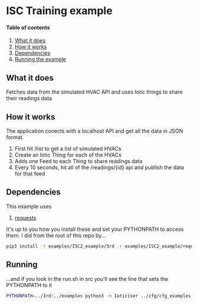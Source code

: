# ISC Training example

#### Table of contents
1. [What it does](#what-it-does)
2. [How it works](#how-it-works)
2. [Dependencies](#Dependencies)
2. [Running the example](#Running)

## What it does

Fetches data from the simulated HVAC API and uses Iotic things to share their readings data

## How it works

The application conects with a localhost API and get all the data in JSON format.

1. First hit /list to get a list of simulated HVACs
2. Create an Iotic Thing for each of the HVACs
4. Adds one Feed to each Thing to share readings data
5. Every 10 seconds, hit all of the /readings/{id} api and publish the data for that feed


## Dependencies

This example uses

1. [requests](https://pypi.python.org/pypi/requests)

It's up to you how you install these and set your PYTHONPATH to access them.  I did from the root of this repo by...
```bash
pip3 install -t examples/ISC2_example/3rd -r examples/ISC2_example/requirements.txt

```


## Running

...and if you look in the run.sh in src you'll see the line that sets the PYTHONPATH to it
```bash
PYTHONPATH=../3rd:../examples python3 -m Ioticiser ../cfg/cfg_examples_isc2.ini
```
